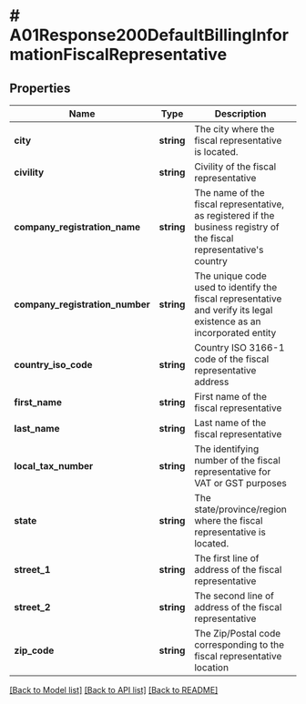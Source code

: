 # # A01Response200DefaultBillingInformationFiscalRepresentative

## Properties

Name | Type | Description | Notes
------------ | ------------- | ------------- | -------------
**city** | **string** | The city where the fiscal representative is located. | [optional]
**civility** | **string** | Civility of the fiscal representative | [optional]
**company_registration_name** | **string** | The name of the fiscal representative, as registered if the business registry of the fiscal representative&#39;s country | [optional]
**company_registration_number** | **string** | The unique code used to identify the fiscal representative and verify its legal existence as an incorporated entity | [optional]
**country_iso_code** | **string** | Country ISO 3166-1 code of the fiscal representative address | [optional]
**first_name** | **string** | First name of the fiscal representative | [optional]
**last_name** | **string** | Last name of the fiscal representative | [optional]
**local_tax_number** | **string** | The identifying number of the fiscal representative for VAT or GST purposes | [optional]
**state** | **string** | The state/province/region where the fiscal representative is located. | [optional]
**street_1** | **string** | The first line of address of the fiscal representative | [optional]
**street_2** | **string** | The second line of address of the fiscal representative | [optional]
**zip_code** | **string** | The Zip/Postal code corresponding to the fiscal representative location | [optional]

[[Back to Model list]](../../README.md#models) [[Back to API list]](../../README.md#endpoints) [[Back to README]](../../README.md)

